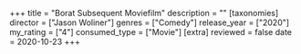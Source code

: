 +++
title = "Borat Subsequent Moviefilm"
description = ""
[taxonomies]
director = ["Jason Woliner"] 
genres = ["Comedy"]
release_year = ["2020"]
my_rating = ["4"]
consumed_type = ["Movie"]
[extra]
reviewed = false
date = 2020-10-23
+++
